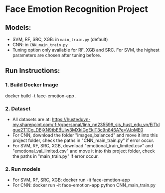 # Face Emotion Recognition Project

## Models:
- SVM, RF, SRC, XGB: in `main_train.py` (default)
- CNN: in `CNN_main_train.py`
- Tuning option only available for RF, XGB and SRC. For SVM, the highest parameters are chosen after tuning before.

## Run Instructions:

### 1. Build Docker Image
docker build -t face-emotion-app .
### 2. Dataset
- All datasets are at: https://husteduvn-my.sharepoint.com/:f:/g/personal/linh_nn235599_sis_hust_edu_vn/EiTklgue2T1Cg_DBjXN9tbEBUIw3MXkIGgEkiT3c9n846A?e=VJpME0
- For CNN, download the folder "images_balanced" and move it into this project folder, check the paths in "CNN_main_train.py" 
if error occur.
- For SVM, RF, SRC, XGB, download "emotional_train_limited.csv" and "emotional_val_limited.csv" and move it into this project folder, check the paths in "main_train.py" if error occur.
### 2. Run models
- For SVM, RF, SRC, XGB: docker run -it face-emotion-app
- For CNN: docker run -it face-emotion-app python CNN_main_train.py
